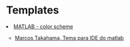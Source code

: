 # Templates
<li><a href="https://www.mathworks.com/matlabcentral/fileexchange/53862-matlab-schemer">MATLAB - color scheme</a></li>
<ul style="list-style-type: circle;">
  <li><a href="https://github.com/mhtakahama/Templates/blob/main/Marcos_TakahamaColorSchemeForMATLAB.prf">Marcos Takahama, Tema para IDE do matlab</a></li>
</ul>


